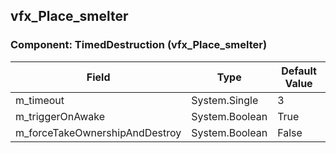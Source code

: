 ## vfx_Place_smelter

### Component: TimedDestruction (vfx_Place_smelter)

|Field|Type|Default Value|
|---|---|---|
|m_timeout|System.Single|3|
|m_triggerOnAwake|System.Boolean|True|
|m_forceTakeOwnershipAndDestroy|System.Boolean|False|

